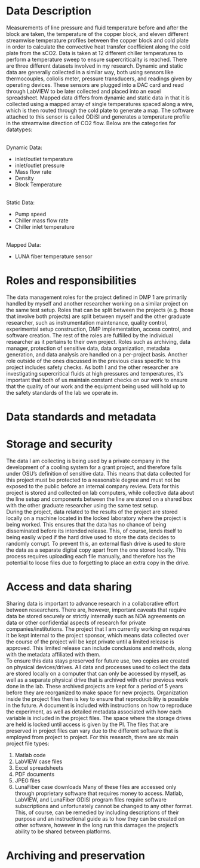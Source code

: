 # Data Description
Measurements of line pressure and fluid temperature before and after the block are taken, the temperature of the copper block, and eleven different streamwise temperature profiles between the copper block and cold plate in order to calculate the convective heat transfer coefficient along the cold plate from the sCO2. Data is taken at 12 different chiller temperatures to perform a temperature sweep to ensure supercriticality is reached. There are three different datasets involved in my research. Dynamic and static data are generally collected in a similar way, both using sensors like thermocouples, coliolis meter, pressure transducers, and readings given by operating devices. These sensors are plugged into a DAC card and read through LabVIEW to be later collected and placed into an excel spreadsheet. Mapped data differs from dynamic and static data in that it is collected using a mapped array of single temperatures spaced along a wire, which is then routed through the cold plate to generate a map. The software attached to this sensor is called ODiSI and generates a temperature profile in the streamwise direction of CO2 flow. Below are the categories for datatypes: <br />

<br /> Dynamic Data:
* inlet/outlet temperature
* inlet/outlet pressure
* Mass flow rate
* Density
* Block Temperature

<br /> Static Data:
* Pump speed 
* Chiller mass flow rate
* Chiller inlet temperature

<br /> Mapped Data:
* LUNA fiber temperature sensor

# Roles and responsibilities 
The data management roles for the project defined in DMP 1 are primarily handled by myself and another researcher working on a similar project on the same test setup. Roles that can be split between the projects (e.g. those that involve both projects) are split between myself and the other graduate researcher, such as instrumentation maintenance, quality control, experimental setup construction, DMP implementation, access control, and software creation. The rest of the roles are fulfilled by the individual researcher as it pertains to their own project. Roles such as archiving, data manager, protection of sensitive data, data organization, metadata generation, and data analysis are handled on a per-project basis. Another role outside of the ones discussed in the previous class specific to this project includes safety checks. As both I and the other researcher are investigating supercritical fluids at high pressures and temperatures, it’s important that both of us maintain constant checks on our work to ensure that the quality of our work and the equipment being used will hold up to the safety standards of the lab we operate in. 

# Data standards and metadata
# Storage and security 
The data I am collecting is being used by a private company in the development of a cooling system for a grant project, and therefore falls under OSU’s definition of sensitive data. This means that data collected for this project must be protected to a reasonable degree and must not be exposed to the public before an internal company review. Data for this project is stored and collected on lab computers, while collective data about the line setup and components between the line are stored on a shared box with the other graduate researcher using the same test setup. <br />
During the project, data related to the results of the project are stored locally on a machine located in the locked laboratory where the project is being worked. This ensures that the data has no chance of being disseminated 	before its intended release. This, of course, lends itself to being easily wiped if the hard drive used to store the data decides to randomly corrupt. To prevent this, an external flash drive is used to store the data as a separate digital copy apart from the one stored locally. This process requires uploading each file manually, and therefore has the potential to loose files due to forgetting to place an extra copy in the drive.

# Access and data sharing
Sharing data is important to advance research in a collaborative effort between researchers. There are, however, important caveats that require data be stored securely or strictly internally such as NDA agreements on data or other confidential aspects of research for private companies/institutions. The project that I am currently working on requires it be kept internal to the project sponsor, which means data collected over the course of the project will be kept private until a limited release is approved. This limited release can include conclusions and methods, along with the metadata affiliated with them. <br /> 
To ensure this data stays preserved for future use, two copies are created on physical devices/drives. All data and processes used to collect the data are stored locally on a computer that can only be accessed by myself, as well as a separate physical drive that is archived with other previous work done in the lab. These archived projects are kept for a period of 5 years before they are reorganized to make space for new projects. Organization inside the project files then is key to ensure that reproducibility is possible in the future. A document is included with instructions on how to reproduce the experiment, as well as detailed metadata associated with how each variable is included in the project files. The space where the storage drives are held is locked until access is given by the PI. The files that are preserved in project files can vary due to the different software that is employed from project to project. For this research, there are six main project file types: 
1.	Matlab code 
2.	LabVIEW case files
3.	Excel spreadsheets
4.	PDF documents 
5.	JPEG files
6.	LunaFiber case downloads
Many of these files are accessed only through proprietary software that requires money to access. Matlab, LabVIEW, and LunaFiber ODISI program files require software subscriptions and unfortunately cannot be changed to any other format. This, of course, can be remedied by including descriptions of their purpose and an instructional guide as to how they can be created on other software, however in the long run this damages the project’s ability to be shared between platforms. 

# Archiving and preservation
